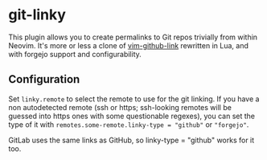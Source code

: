 # git-linky

This plugin allows you to create permalinks to Git repos trivially from within
Neovim. It's more or less a clone of [vim-github-link] rewritten in Lua, and
with forgejo support and configurability.

[vim-github-link]: https://github.com/knsh14/vim-github-link

## Configuration

Set `linky.remote` to select the remote to use for the git linking. If you have
a non autodetected remote (ssh or https; ssh-looking remotes will be guessed
into https ones with some questionable regexes), you can set the type of it
with `remotes.some-remote.linky-type = "github"` or `"forgejo"`.

GitLab uses the same links as GitHub, so linky-type = "github" works for it
too.
